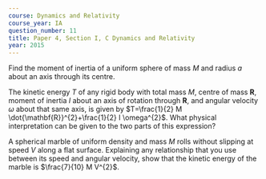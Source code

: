 ```yaml
---
course: Dynamics and Relativity
course_year: IA
question_number: 11
title: Paper 4, Section I, C Dynamics and Relativity
year: 2015
---
```




Find the moment of inertia of a uniform sphere of mass $M$ and radius $a$ about an axis through its centre.

The kinetic energy $T$ of any rigid body with total mass $M$, centre of mass $\mathbf{R}$, moment of inertia $I$ about an axis of rotation through $\mathbf{R}$, and angular velocity $\omega$ about that same axis, is given by $T=\frac{1}{2} M \dot{\mathbf{R}}^{2}+\frac{1}{2} I \omega^{2}$. What physical interpretation can be given to the two parts of this expression?

A spherical marble of uniform density and mass $M$ rolls without slipping at speed $V$ along a flat surface. Explaining any relationship that you use between its speed and angular velocity, show that the kinetic energy of the marble is $\frac{7}{10} M V^{2}$.